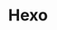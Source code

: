 ---
title: "Hexo"
meta_title: "Hexo Themes | A Curated Directory Of Free Hexo Themes"
meta_description: "A curated directory of best free Hexo themes created by independent web designers & developers that are open source, MIT licensed & available for free to download."
icon: images/icons/hexo.svg
official_url: https://hexo.io/
github_path: hexojs/hexo
twitter_username: hexojs
license: MIT
license_url: "https://github.com/hexojs/hexo/blob/master/LICENSE"
language: JavaScript
taxonomy: ssg
url: /hexo-themes
short_description: "Hexo is a fast, simple and powerful blog framework. You write posts in Markdown (or other markup languages) and Hexo generates static files with a beautiful theme in seconds."
subscription_form:
  enable: true
  title: "Stay up to date with Static Site Generators resources & news"
  form_action: "https://statichunt.us20.list-manage.com/subscribe/post?u=dee5423f5cc21fc892eced0e9&amp;id=af2dc095be"
  form_name: "b_dee5423f5cc21fc892eced0e9_af2dc095be"
  button_label: "Subscribe"
---